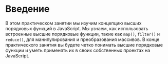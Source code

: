 # Введение

В этом практическом занятии мы изучим концепцию высших порядковых функций в JavaScript. Мы узнаем, как использовать встроенные высшие порядковые функции, такие как `map()`, `filter()` и `reduce()`, для манипулирования и преобразования массивов. В конце практического занятия вы будете четко понимать высшие порядковые функции и уметь применять их в своих собственных проектах на JavaScript.
